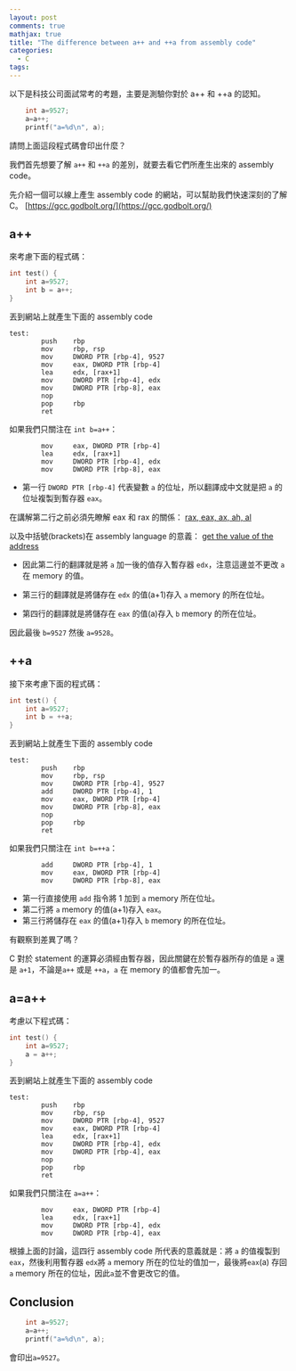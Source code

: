 ```yaml
---
layout: post
comments: true
mathjax: true
title: "The difference between a++ and ++a from assembly code"
categories:
  - C
tags:
---
```

以下是科技公司面試常考的考題，主要是測驗你對於 a++ 和 ++a 的認知。
```c
    int a=9527;
    a=a++;
    printf("a=%d\n", a);
```
請問上面這段程式碼會印出什麼？

<!--more-->

我們首先想要了解 `a++` 和 `++a` 的差別，就要去看它們所產生出來的 assembly code。

先介紹一個可以線上產生 assembly code 的網站，可以幫助我們快速深刻的了解 C。
[https://gcc.godbolt.org/](https://gcc.godbolt.org/)

## a++
來考慮下面的程式碼：
```c
int test() {
    int a=9527;
    int b = a++;
}
```
丟到網站上就產生下面的 assembly code

```assembly
test:
        push    rbp
        mov     rbp, rsp
        mov     DWORD PTR [rbp-4], 9527
        mov     eax, DWORD PTR [rbp-4]
        lea     edx, [rax+1]
        mov     DWORD PTR [rbp-4], edx
        mov     DWORD PTR [rbp-8], eax
        nop
        pop     rbp
        ret
```
如果我們只關注在 ```int b=a++```：
```assembly
        mov     eax, DWORD PTR [rbp-4]
        lea     edx, [rax+1]
        mov     DWORD PTR [rbp-4], edx
        mov     DWORD PTR [rbp-8], eax
```
* 第一行 ```DWORD PTR [rbp-4]``` 代表變數 `a` 的位址，所以翻譯成中文就是把 `a` 的位址複製到暫存器 `eax`。

在講解第二行之前必須先瞭解 eax 和 rax 的關係：
[rax, eax, ax, ah, al](https://stackoverflow.com/questions/25455447/x86-64-registers-rax-eax-ax-al-overwriting-full-register-contents)

以及中括號(brackets)在 assembly language 的意義：
[get the value of the address](https://stackoverflow.com/questions/48608423/what-do-square-brackets-mean-in-x86-assembly)

* 因此第二行的翻譯就是將 `a` 加一後的值存入暫存器 `edx`，注意這邊並不更改 `a` 在 memory 的值。

* 第三行的翻譯就是將儲存在 `edx` 的值(a+1)存入 `a` memory 的所在位址。
* 第四行的翻譯就是將儲存在 `eax` 的值(a)存入 `b` memory 的所在位址。

因此最後 `b=9527` 然後 `a=9528`。

## ++a
接下來考慮下面的程式碼：
```c
int test() {
    int a=9527;
    int b = ++a;
}
```
丟到網站上就產生下面的 assembly code
```assembly
test:
        push    rbp
        mov     rbp, rsp
        mov     DWORD PTR [rbp-4], 9527
        add     DWORD PTR [rbp-4], 1
        mov     eax, DWORD PTR [rbp-4]
        mov     DWORD PTR [rbp-8], eax
        nop
        pop     rbp
        ret
```
如果我們只關注在 ```int b=++a```：
```assembly
        add     DWORD PTR [rbp-4], 1
        mov     eax, DWORD PTR [rbp-4]
        mov     DWORD PTR [rbp-8], eax
```
* 第一行直接使用 `add` 指令將 1 加到 `a` memory 所在位址。
* 第二行將 `a` memory 的值(a+1)存入 `eax`。
* 第三行將儲存在 `eax` 的值(a+1)存入 `b` memory 的所在位址。

有觀察到差異了嗎？

C 對於 statement 的運算必須經由暫存器，因此關鍵在於暫存器所存的值是 `a` 還是 `a+1`，不論是`a++` 或是 `++a`，`a` 在 memory 的值都會先加一。

## a=a++
考慮以下程式碼：
```c
int test() {
    int a=9527;
    a = a++;
}
```
丟到網站上就產生下面的 assembly code
```assembly
test:
        push    rbp
        mov     rbp, rsp
        mov     DWORD PTR [rbp-4], 9527
        mov     eax, DWORD PTR [rbp-4]
        lea     edx, [rax+1]
        mov     DWORD PTR [rbp-4], edx
        mov     DWORD PTR [rbp-4], eax
        nop
        pop     rbp
        ret
```
如果我們只關注在 ```a=a++```：
```assembly
        mov     eax, DWORD PTR [rbp-4]
        lea     edx, [rax+1]
        mov     DWORD PTR [rbp-4], edx
        mov     DWORD PTR [rbp-4], eax
```
根據上面的討論，這四行 assembly code 所代表的意義就是：將 `a` 的值複製到 `eax`，然後利用暫存器 `edx`將 `a` memory 所在的位址的值加一，最後將`eax`(a) 存回 `a` memory 所在的位址，因此`a`並不會更改它的值。

## Conclusion
```c
    int a=9527;
    a=a++;
    printf("a=%d\n", a);
```
會印出`a=9527`。


